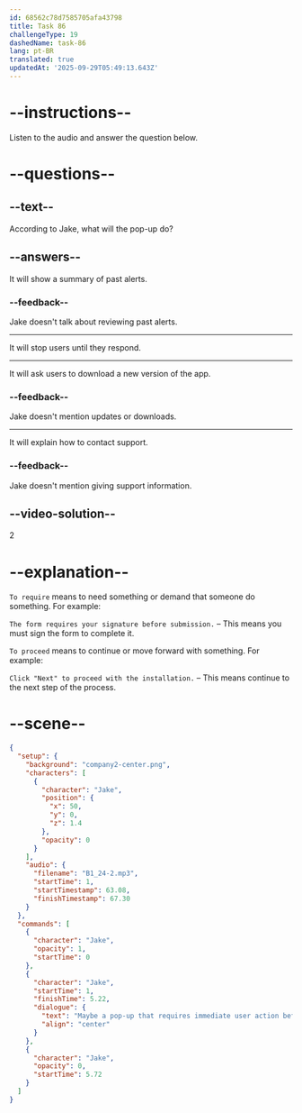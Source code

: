 ```yaml
---
id: 68562c78d7585705afa43798
title: Task 86
challengeType: 19
dashedName: task-86
lang: pt-BR
translated: true
updatedAt: '2025-09-29T05:49:13.643Z'
---
```


<!-- (Audio) Jake: Maybe a pop-up that requires immediate user action before they can proceed? -->

# --instructions--

Listen to the audio and answer the question below.

# --questions--

## --text--

According to Jake, what will the pop-up do?

## --answers--

It will show a summary of past alerts.

### --feedback--

Jake doesn't talk about reviewing past alerts.

---

It will stop users until they respond.

---

It will ask users to download a new version of the app.

### --feedback--

Jake doesn't mention updates or downloads.

---

It will explain how to contact support.

### --feedback--

Jake doesn't mention giving support information.

## --video-solution--

2

# --explanation--

`To require` means to need something or demand that someone do something. For example:

`The form requires your signature before submission.` – This means you must sign the form to complete it.

`To proceed` means to continue or move forward with something. For example:

`Click "Next" to proceed with the installation.` – This means continue to the next step of the process.

# --scene--

```json
{
  "setup": {
    "background": "company2-center.png",
    "characters": [
      {
        "character": "Jake",
        "position": {
          "x": 50,
          "y": 0,
          "z": 1.4
        },
        "opacity": 0
      }
    ],
    "audio": {
      "filename": "B1_24-2.mp3",
      "startTime": 1,
      "startTimestamp": 63.08,
      "finishTimestamp": 67.30
    }
  },
  "commands": [
    {
      "character": "Jake",
      "opacity": 1,
      "startTime": 0
    },
    {
      "character": "Jake",
      "startTime": 1,
      "finishTime": 5.22,
      "dialogue": {
        "text": "Maybe a pop-up that requires immediate user action before they can proceed?",
        "align": "center"
      }
    },
    {
      "character": "Jake",
      "opacity": 0,
      "startTime": 5.72
    }
  ]
}
```

